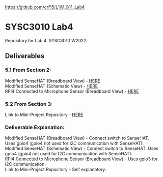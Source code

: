 https://github.com/crf15/L1W_G11_Lab4
<h1>SYSC3010 Lab4</h1>
<p>
Repository for Lab 4. SYSC3010 W2022.
</p>

<h2>Deliverables</h2>
<h3>5.1 From Section 2:</h3> 
Modified SenseHAT (Breadboard View) - <a href="./sensehat_bb_use_gpio4.png">HERE</a> <br>
Modified SenseHAT (Schematic View) - <a href="./sensehat_use_gpio4.png">HERE</a> <br>
RPi4 Connected to Microphone Sensor (Breadboard View) - <a href="./rpi4_connect_sensor_use_gpio3.png">HERE</a> <br>

<h3>5.2 From Section 3:</h3>
Link to Mini-Project Repository - <a href="https://github.com/crf15/L1W_G11_Lab4">HERE</a>

<h3>Deliverable Explanation:</h3>
Modified SenseHAT (Breadboard View) - Connect switch to SenseHAT. Uses gpio4 (gpio4 not used for I2C communication with SenseHAT). <br>
Modified SenseHAT (Schematic View) - Connect switch to SenseHAT. Uses gpio4 (gpio4 not used for I2C communication with SenseHAT). <br>
RPi4 Connected to Microphone Sensor (Breadboard View) - Uses gpio3 for I2C communication. <br>
Link to Mini-Project Repository - Self explanatory. <br>
